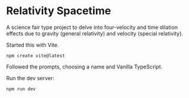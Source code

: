 # Relativity Spacetime
A science fair type project to delve into four-velocity and time dilation effects due to gravity (general relativity) and velocity (special relativity). 

Started this with Vite.
```
npm create vite@latest
```
Followed the prompts, choosing a name and Vanilla TypeScript.

Run the dev server:
```
npm run dev
```
